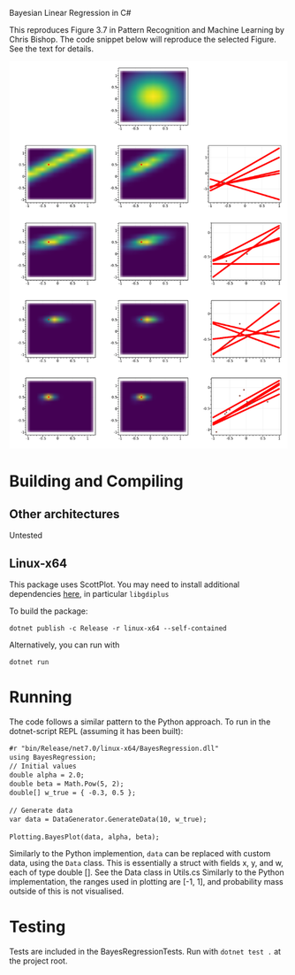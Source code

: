 Bayesian Linear Regression in C#

This reproduces Figure 3.7 in Pattern Recognition and Machine Learning by Chris Bishop. The code snippet below will reproduce the selected Figure. See the text for details.

![Figure 3.7](./images/MultiPlot.bmp "Bayes Plot")

# Building and Compiling

## Other architectures

Untested

## Linux-x64

This package uses ScottPlot. You may need to install additional dependencies [here](https://scottplot.net/faq/dependencies/), in particular `libgdiplus`

To build the package: 

```
dotnet publish -c Release -r linux-x64 --self-contained
```

Alternatively, you can run with 

```
dotnet run
```

# Running

The code follows a similar pattern to the Python approach. To run in the dotnet-script REPL (assuming it has been built):

```
#r "bin/Release/net7.0/linux-x64/BayesRegression.dll"
using BayesRegression;
// Initial values
double alpha = 2.0;
double beta = Math.Pow(5, 2);
double[] w_true = { -0.3, 0.5 };

// Generate data
var data = DataGenerator.GenerateData(10, w_true);

Plotting.BayesPlot(data, alpha, beta); 
```

Similarly to the Python implemention, `data` can be replaced with custom data, using the `Data` class.
This is essentially a struct with fields  x, y, and w, each of type double []. See the Data class in Utils.cs
Similarly to the Python implementation, the ranges used in plotting are [-1, 1], and probability mass outside of this is not visualised. 

# Testing

Tests are included in the BayesRegressionTests. Run with `dotnet test .` at the project root. 








